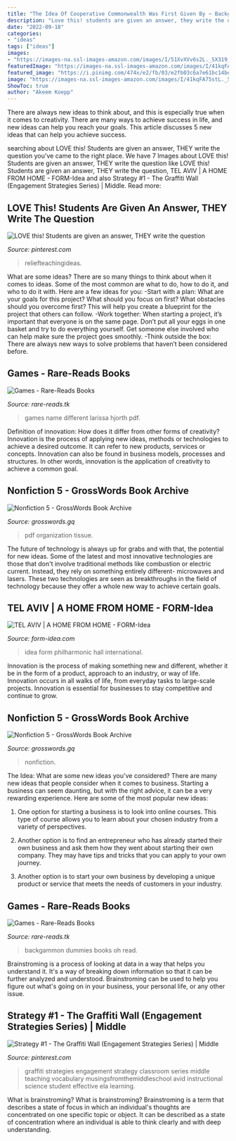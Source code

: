 ```yaml
---
title: "The Idea Of Cooperative Commonwealth Was First Given By ~ Backgammon Dummies Books Oh Read"
description: "Love this! students are given an answer, they write the question"
date: "2022-09-18"
categories:
- "ideas"
tags: ["ideas"]
images:
- "https://images-na.ssl-images-amazon.com/images/I/51XvXVv6s2L._SX319_BO1,204,203,200_.jpg"
featuredImage: "https://images-na.ssl-images-amazon.com/images/I/41kqFA75stL._SX330_BO1%2c204%2c203%2c200_.jpg"
featured_image: "https://i.pinimg.com/474x/e2/fb/03/e2fb03c6a7e61bc14be1bb69b32894d6.jpg"
image: "https://images-na.ssl-images-amazon.com/images/I/41kqFA75stL._SX330_BO1%2c204%2c203%2c200_.jpg"
ShowToc: true
author: "Akeem Koepp"
---
```



There are always new ideas to think about, and this is especially true when it comes to creativity. There are many ways to achieve success in life, and new ideas can help you reach your goals. This article discusses 5 new ideas that can help you achieve success.

	

		
searching about LOVE this! Students are given an answer, THEY write the question you've came to the right place. We have 7 Images about LOVE this! Students are given an answer, THEY write the question like LOVE this! Students are given an answer, THEY write the question, TEL AVIV | A HOME FROM HOME - FORM-Idea and also Strategy #1 - The Graffiti Wall (Engagement Strategies Series) | Middle. Read more:
		
    
## LOVE This! Students Are Given An Answer, THEY Write The Question

<img loading=lazy src="https://i.pinimg.com/474x/e2/fb/03/e2fb03c6a7e61bc14be1bb69b32894d6.jpg" onerror="this.onerror=null;this.src='https://tse2.mm.bing.net/th?id=OIP.8I3c-vBrR0gKEGocF-sllwAAAA&amp;pid=15.1';" alt="LOVE this! Students are given an answer, THEY write the question">

_Source: pinterest.com_

>reliefteachingideas. 

	

What are some ideas?
There are so many things to think about when it comes to ideas. Some of the most common are what to do, how to do it, and who to do it with. Here are a few ideas for you: 
-Start with a plan: What are your goals for this project? What should you focus on first? What obstacles should you overcome first? This will help you create a blueprint for the project that others can follow. 
-Work together: When starting a project, it’s important that everyone is on the same page. Don’t put all your eggs in one basket and try to do everything yourself. Get someone else involved who can help make sure the project goes smoothly. 
-Think outside the box: There are always new ways to solve problems that haven’t been considered before.

    
## Games - Rare-Reads Books

<img loading=lazy src="https://images-na.ssl-images-amazon.com/images/I/4168MKU1uhL.jpg" onerror="this.onerror=null;this.src='https://tse3.mm.bing.net/th?id=OIP.2DO2bg_7w1ZecXXEq5J-tQAAAA&amp;pid=15.1';" alt="Games - Rare-Reads Books">

_Source: rare-reads.tk_

>games name different larissa hjorth pdf. 

	

Definition of innovation: How does it differ from other forms of creativity?
Innovation is the process of applying new ideas, methods or technologies to achieve a desired outcome. It can refer to new products, services or concepts. Innovation can also be found in business models, processes and structures. In other words, innovation is the application of creativity to achieve a common goal.

    
## Nonfiction 5 - GrossWords Book Archive

<img loading=lazy src="https://images-na.ssl-images-amazon.com/images/I/41kqFA75stL._SX330_BO1%2c204%2c203%2c200_.jpg" onerror="this.onerror=null;this.src='https://tse2.mm.bing.net/th?id=OIP.ppcxqpkQO1zCFia8c9M0LwAAAA&amp;pid=15.1';" alt="Nonfiction 5 - GrossWords Book Archive">

_Source: grosswords.gq_

>pdf organization tissue. 

	

The future of technology is always up for grabs and with that, the potential for new ideas. Some of the latest and most innovative technologies are those that don't involve traditional methods like combustion or electric current. Instead, they rely on something entirely different- microwaves and lasers. These two technologies are seen as breakthroughs in the field of technology because they offer a whole new way to achieve certain goals.

    
## TEL AVIV | A HOME FROM HOME - FORM-Idea

<img loading=lazy src="https://form-idea.com/wp-content/uploads/2015/11/TLV_2935.jpg" onerror="this.onerror=null;this.src='https://tse1.mm.bing.net/th?id=OIP.E7oR0CfN2vgGMsTjrIXfWAHaFm&amp;pid=15.1';" alt="TEL AVIV | A HOME FROM HOME - FORM-Idea">

_Source: form-idea.com_

>idea form philharmonic hall international. 

	

Innovation is the process of making something new and different, whether it be in the form of a product, approach to an industry, or way of life. Innovation occurs in all walks of life, from everyday tasks to large-scale projects. Innovation is essential for businesses to stay competitive and continue to grow.

    
## Nonfiction 5 - GrossWords Book Archive

<img loading=lazy src="https://images-na.ssl-images-amazon.com/images/I/41QBp9cAmoL._SX331_BO1,204,203,200_.jpg" onerror="this.onerror=null;this.src='https://tse1.mm.bing.net/th?id=OIP.bBkfGcKy3zUTrhTzuzIVuQAAAA&amp;pid=15.1';" alt="Nonfiction 5 - GrossWords Book Archive">

_Source: grosswords.gq_

>nonfiction. 

	

The Idea: What are some new ideas you've considered?
There are many new ideas that people consider when it comes to business. Starting a business can seem daunting, but with the right advice, it can be a very rewarding experience. Here are some of the most popular new ideas:
1. One option for starting a business is to look into online courses. This type of course allows you to learn about your chosen industry from a variety of perspectives.

2. Another option is to find an entrepreneur who has already started their own business and ask them how they went about starting their own company. They may have tips and tricks that you can apply to your own journey.

3. Another option is to start your own business by developing a unique product or service that meets the needs of customers in your industry.

    
## Games - Rare-Reads Books

<img loading=lazy src="https://images-na.ssl-images-amazon.com/images/I/51XvXVv6s2L._SX319_BO1,204,203,200_.jpg" onerror="this.onerror=null;this.src='https://tse1.mm.bing.net/th?id=OIP.mdQDXZrIIAvRrOcCoOYlEQAAAA&amp;pid=15.1';" alt="Games - Rare-Reads Books">

_Source: rare-reads.tk_

>backgammon dummies books oh read. 

	

Brainstroming is a process of looking at data in a way that helps you understand it. It's a way of breaking down information so that it can be further analyzed and understood. Brainstroming can be used to help you figure out what's going on in your business, your personal life, or any other issue.

    
## Strategy #1 - The Graffiti Wall (Engagement Strategies Series) | Middle

<img loading=lazy src="https://i.pinimg.com/originals/25/df/2d/25df2d616b24486e6daf6c45df6eaaf8.jpg" onerror="this.onerror=null;this.src='https://tse3.mm.bing.net/th?id=OIP.KmpOPfO6a0qFVpJ2B4vRIAHaFS&amp;pid=15.1';" alt="Strategy #1 - The Graffiti Wall (Engagement Strategies Series) | Middle">

_Source: pinterest.com_

>graffiti strategies engagement strategy classroom series middle teaching vocabulary musingsfromthemiddleschool avid instructional science student effective ela learning. 

	

What is brainstroming?
What is brainstroming? Brainstroming is a term that describes a state of focus in which an individual's thoughts are concentrated on one specific topic or object. It can be described as a state of concentration where an individual is able to think clearly and with deep understanding.

